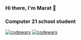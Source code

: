 ### Hi there, I'm Marat 👋 
### Computer 21 school student 
<!--
**Ramramramzes/Ramramramzes** is a ✨ _special_ ✨ repository because its `README.md` (this file) appears on your GitHub profile.

Here are some ideas to get you started:

- 🔭 I’m currently working on ...
- 🌱 I’m currently learning ...
- 👯 I’m looking to collaborate on ...
- 🤔 I’m looking for help with ...
- 💬 Ask me about ...
- 📫 How to reach me: ...
- 😄 Pronouns: ...
- ⚡ Fun fact: ...
-->
[![codewars](https://www.codewars.com/users/Marat69/badges/large)](https://www.codewars.com/users/Marat69) 
[![codewars](https://www.codewars.com/users/username/badges/large)](https://www.codewars.com/users/username)   
